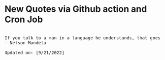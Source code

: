 # New Quotes via Github action and Cron Job

<pre>
<!-- #quote -->
If you talk to a man in a language he understands, that goes to his head. If you talk to him in his language, that goes to his heart.
- Nelson Mandela

Updated on: [9/21/2022]
<!-- #quoteEnd -->
</pre>
